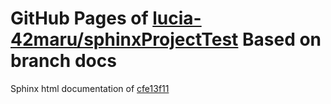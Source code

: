 GitHub Pages of [lucia-42maru/sphinxProjectTest](https://github.com/lucia-42maru/sphinxProjectTest.git)
Based on branch docs
===
Sphinx html documentation of [cfe13f11](https://github.com/lucia-42maru/sphinxProjectTest/tree/cfe13f11b00aee9baee233e50973c0a976ef6fd9)
